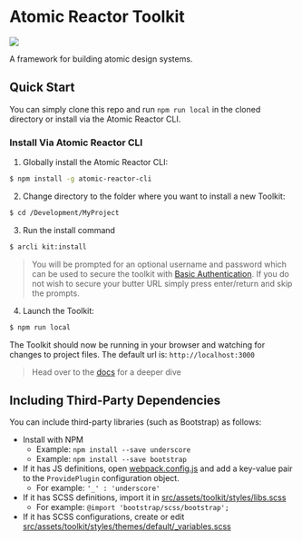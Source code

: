 # Atomic Reactor Toolkit
![](https://image.ibb.co/ee2WaG/atomic_reactor.png)

A framework for building atomic design systems.

## Quick Start
You can simply clone this repo and run `npm run local` in the cloned directory or install via the Atomic Reactor CLI.


### Install Via Atomic Reactor CLI
1. Globally install the Atomic Reactor CLI:
```sh
$ npm install -g atomic-reactor-cli
```

2. Change directory to the folder where you want to install a new Toolkit:
```sh
$ cd /Development/MyProject
```

3. Run the install command
```sh
$ arcli kit:install
```
> You will be prompted for an optional username and password which can be used to secure the toolkit with [Basic Authentication](https://developer.mozilla.org/en-US/docs/Web/HTTP/Authentication). If you do not wish to secure your butter URL simply press enter/return and skip the prompts.

4. Launch the Toolkit:
```sh
$ npm run local
```

The Toolkit should now be running in your browser and watching for changes to project files. The default url is:
`http://localhost:3000`

> Head over to the [docs](https://github.com/Atomic-Reactor/CLI) for a deeper dive


## Including Third-Party Dependencies
You can include third-party libraries (such as Bootstrap) as follows:

* Install with NPM
    * Example: `npm install --save underscore`
    * Example: `npm install --save bootstrap`
* If it has JS definitions, open [webpack.config.js](webpack.config.js) and add a key-value pair to the `ProvidePlugin` configuration object.
    * For example: `'_' : 'underscore'`
* If it has SCSS definitions, import it in [src/assets/toolkit/styles/libs.scss](src/assets/toolkit/styles/libs.scss)
    * For example: `@import 'bootstrap/scss/bootstrap';`
* If it has SCSS configurations, create or edit [src/assets/toolkit/styles/themes/default/_variables.scss](src/assets/toolkit/styles/themes/default/_variables.scss)

